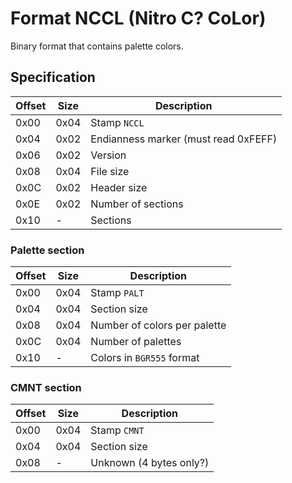 # Format NCCL (Nitro C? CoLor)

Binary format that contains palette colors.

## Specification

| Offset | Size | Description                          |
| ------ | ---- | ------------------------------------ |
| 0x00   | 0x04 | Stamp `NCCL`                         |
| 0x04   | 0x02 | Endianness marker (must read 0xFEFF) |
| 0x06   | 0x02 | Version                              |
| 0x08   | 0x04 | File size                            |
| 0x0C   | 0x02 | Header size                          |
| 0x0E   | 0x02 | Number of sections                   |
| 0x10   | -    | Sections                             |

### Palette section

| Offset | Size | Description                  |
| ------ | ---- | ---------------------------- |
| 0x00   | 0x04 | Stamp `PALT`                 |
| 0x04   | 0x04 | Section size                 |
| 0x08   | 0x04 | Number of colors per palette |
| 0x0C   | 0x04 | Number of palettes           |
| 0x10   | -    | Colors in `BGR555` format    |

### CMNT section

| Offset | Size | Description             |
| ------ | ---- | ----------------------- |
| 0x00   | 0x04 | Stamp `CMNT`            |
| 0x04   | 0x04 | Section size            |
| 0x08   | -    | Unknown (4 bytes only?) |
